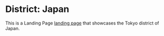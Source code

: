 # District: Japan

This is a Landing Page <a href="https://NeoHW.github.io/District:%20Japan/" rel="nofollow" target="_blank">landing page</a> that showcases the Tokyo district of Japan.
 

